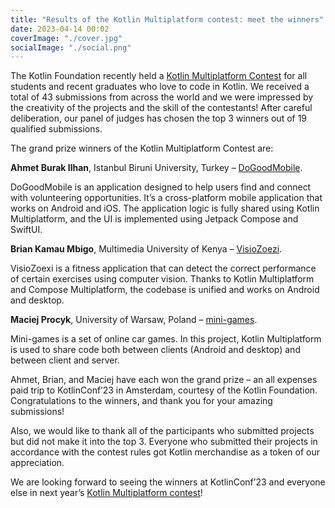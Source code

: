 ```yaml
---
title: "Results of the Kotlin Multiplatform contest: meet the winners"
date: 2023-04-14 00:02
coverImage: "./cover.jpg"
socialImage: "./social.png"
---
```


The Kotlin Foundation recently held a [Kotlin Multiplatform Contest](https://blog.jetbrains.com/kotlin/2022/10/join-the-kotlin-multiplatform-contest/) for all students and recent graduates who love to code in Kotlin. We received a total of 43 submissions from across the world and we were impressed by the creativity of the projects and the skill of the contestants! After careful deliberation, our panel of judges has chosen the top 3 winners out of 19 qualified submissions.

The grand prize winners of the Kotlin Multiplatform Contest are:

**Ahmet Burak Ilhan**, Istanbul Biruni University, Turkey –  [DoGoodMobile](https://github.com/ABurakk/DoGoodMobile).

DoGoodMobile is an application designed to help users find and connect with volunteering opportunities. It’s a cross-platform mobile application that works on Android and iOS. The application logic is fully shared using Kotlin Multiplatform, and the UI is implemented using Jetpack Compose and SwiftUI.

**Brian Kamau Mbigo**, Multimedia University of Kenya – [VisioZoezi](https://github.com/BKMbigo/VisioZoezi).

VisioZoexi is a fitness application that can detect the correct performance of certain exercises using computer vision. Thanks to Kotlin Multiplatform and Compose Multiplatform, the codebase is unified and works on Android and desktop.

**Maciej Procyk**, University of Warsaw, Poland – [mini-games](https://github.com/avan1235/mini-games).

Mini-games is a set of online car games. In this project, Kotlin Multiplatform is used to share code both between clients (Android and desktop) and between client and server.

Ahmet, Brian, and Maciej have each won the grand prize – an all expenses paid trip to KotlinConf’23 in Amsterdam, courtesy of the Kotlin Foundation. Congratulations to the winners, and thank you for your amazing submissions!

Also, we would like to thank all of the participants who submitted projects but did not make it into the top 3. Everyone who submitted their projects in accordance with the contest rules got Kotlin merchandise as a token of our appreciation.

We are looking forward to seeing the winners at KotlinConf’23 and everyone else in next year’s [Kotlin Multiplatform contest](https://kotlinconf.com/contest/)!
